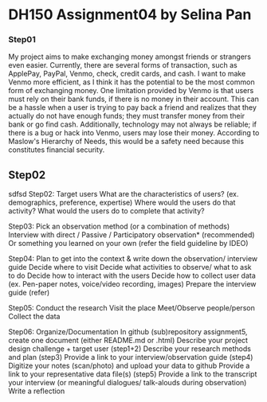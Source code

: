 # DH150 Assignment04 by Selina Pan

### Step01
My project aims to make exchanging money amongst friends or strangers even easier. Currently, there are several forms of transaction, such as ApplePay, PayPal, Venmo, check, credit cards, and cash. I want to make Venmo more efficient, as I think it has the potential to be the most common form of exchanging money. One limitation provided by Venmo is that users must rely on their bank funds, if there is no money in their account. This can be a hassle when a user is trying to pay back a friend and realizes that they actually do not have enough funds; they must transfer money from their bank or go find cash. Additionally, technology may not always be reliable; if there is a bug or hack into Venmo, users may lose their money. According to Maslow's Hierarchy of Needs, this would be a safety need because this constitutes financial security.

## Step02
sdfsd
Step02: Target users 
What are the characteristics of users? (ex. demographics, preference, expertise) 
Where would the users do that activity?
What would the users do to complete that activity? 

Step03: Pick an observation method (or a combination of methods) 
Interview with direct / Passive / Participatory observation* (recommended)
Or something you learned on your own (refer the field guideline by IDEO)

Step04: Plan to get into the context & write down the observation/ interview guide 
Decide where to visit
Decide what activities to observe/ what to ask to do
Decide how to interact with the users 
Decide how to collect user data (ex. Pen-paper notes, voice/video recording, images)
Prepare the interview guide (refer)

Step05: Conduct the research
Visit the place
Meet/Observe people/person
Collect the data

Step06: Organize/Documentation
In github (sub)repository assignment5, create one document (either README.md or .html)
Describe your project design challenge + target user (step1+2)
Describe your research methods and plan (step3)
Provide a link to your interview/observation guide (step4) 
Digitize your notes (scan/photo) and upload your data to github
Provide a link to your representative data file(s) (step5)
Provide a link to the transcript your interview (or meaningful dialogues/ talk-alouds during observation) 
Write a reflection






